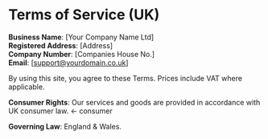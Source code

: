 # Terms of Service (UK)

**Business Name**: [Your Company Name Ltd]  
**Registered Address**: [Address]  
**Company Number**: [Companies House No.]  
**Email**: [support@yourdomain.co.uk]

By using this site, you agree to these Terms. Prices include VAT where applicable.

**Consumer Rights**: Our services and goods are provided in accordance with UK consumer law.  ← consumer

**Governing Law**: England & Wales.

